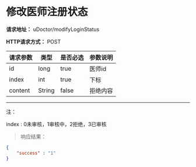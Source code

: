 # 修改医师注册状态

**请求地址：** uDoctor/modifyLoginStatus

**HTTP请求方式：** POST

| 请求参数 | 类型 | 是否必选 | 参数说明 |
| -- | -- | -- | -- |
| id | long | true | 医师id |
| index | int | true | 下标 |
| content | String | false | 拒绝内容 |

----

注：

index : 0未审核，1审核中，2拒绝，3已审核

>响应结果：

```json
{
    "success" : "1"
}
```
